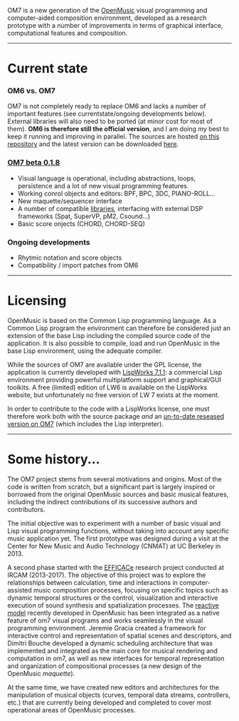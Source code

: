 

OM7 is a new generation of the [OpenMusic](http://repmus.ircam.fr/openmusic/) visual programming and computer-aided composition environment, developed as a research prototype with a number of improvements in terms of graphical interface, computational features and composition.


------
# Current state

### OM6 vs. OM7

OM7 is not completely ready to replace OM6 and lacks a number of important features (see currentstate/ongoing developments below). External libraries will also need to be ported (at minor cost for most of them). **OM6 is therefore still the official version**, and I am doing my best to keep it running and improving in parallel. The sources are hosted [on this repository](https://github.com/openmusic-project/OM6/) and the latest version can be downloaded [here](https://github.com/openmusic-project/OM6/releases/latest).


### [OM7 beta 0.1.8](https://github.com/openmusic-project/om7/releases/latest)

  * Visual language is operational, including abstractions, loops, persistence and a lot of new visual programming features.
  * Working conrol objects and editors: BPF, BPC, 3DC, PIANO-ROLL...
  * New maquette/sequencer interface
  * A number of compatible [libraries](Libraries), interfacing with external DSP frameworks (Spat, SuperVP, pM2, Csound...) 
  * Basic score onjects (CHORD, CHORD-SEQ)

### Ongoing developments

  * Rhytmic notation and score objects
  * Compatibility / import patches from OM6

------
# Licensing

 OpenMusic is based on the Common Lisp programming language. As a Common Lisp program the environment can therefore be considered just an extension of the base Lisp including the compiled source code of the application. It is also possible to compile, load and run OpenMusic in the base Lisp environment, using the adequate compiler. 

While the sources of OM7 are available under the GPL license, the application is currently developed with [LispWorks 7.1.1](http://www.lispworks.com/): a commercial Lisp environment providing powerful multiplatform support and graphical/GUI toolkits. A free (limited) edition of LW6 is available on the LispWorks website, but unfortunately no free version of LW 7 exists at the moment.

In order to contribute to the code with a LispWorks license, one must therefore work both with the source package _and_ an [un-to-date reseased version on OM7](https://github.com/openmusic-project/om7/releases) (which includes the Lisp interpreter).

------
# Some history...

The OM7 project stems from several motivations and origins. Most of the code is written from scratch, but a significant part is largely inspired or borrowed from the original OpenMusic sources and basic musical features, including the indirect contributions of its successive authors and contributors.

The initial objective was to experiment with a number of basic visual and Lisp visual programming functions, without taking into account any specific music application yet.
The first prototype was designed during a visit at the Center for New Music and Audio Technology (CNMAT) at UC Berkeley in 2013.

A second phase started with the [EFFICACe](http://repmus.ircam.fr/efficace/) research project conducted at IRCAM (2013-2017). The objective of this project was to explore the relationships between calculation, time and interactions in computer-assisted music composition processes, focusing on specific topics such as dynamic temporal structures or the control, visualization and interactive execution of sound synthesis and spatialization processes. 
The [reactive model](https://hal.archives-ouvertes.fr/hal-00959312) recently developed in OpenMusic has been integrated as a native feature of om7 visual programs and works seamlessly in the visual programming environment.
Jeremie Gracia created a framework for interactive control and representation of spatial scenes and descriptors, and Dimitri Bouche developed a dynamic scheduling architecture that was implemented and integrated as the main core for musical rendering and computation in om7, as well as new interfaces for temporal representation and organization of compositional processes (a new design of the OpenMusic _maquette_).

At the same time, we have created new editors and architectures for the manipulation of musical objects (curves, temporal data streams, controllers, etc.) that are currently being developed and completed to cover most operational areas of OpenMusic processes.

